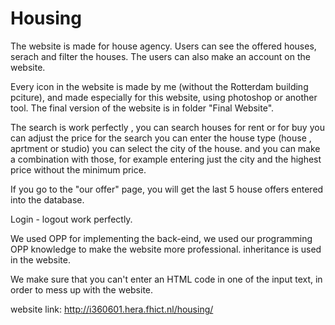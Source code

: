 # Housing
The website is made for house agency.
Users can see the offered houses, serach and filter the houses.
The users can also make an account on the website.

Every icon in the website is made by me (without the Rotterdam building pciture), and made especially for this website, using photoshop or another tool.
The final version of the website is in folder "Final Website".

The search is work perfectly , you can search houses for rent or for buy
                               you can adjust the price for the search
                               you can enter the house type (house , aprtment or studio)
                               you can select the city of the house.
                               and you can make a combination with those, for example entering just the city and the highest price without the minimum price.


If you go to the "our offer" page, you will get the last 5 house offers entered into the database.

Login - logout work perfectly.

We used OPP for implementing the back-eind, we used our programming OPP knowledge to make the website more professional.
inheritance is used in the website.

We make sure that you can't enter an HTML code in one of the input text, in order to mess up with the website.

website link:
http://i360601.hera.fhict.nl/housing/
